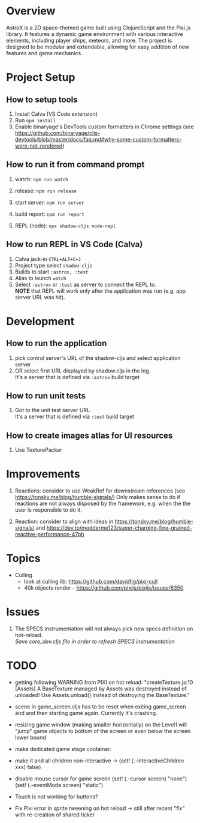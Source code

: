 # Overview

AstroX is a 2D space-themed game built using ClojureScript and the Pixi.js library. It features a dynamic game environment with various interactive elements, including player ships, meteors, and more. The project is designed to be modular and extendable, allowing for easy addition of new features and game mechanics.

# Project Setup

## How to setup tools 
1. Install Calva (VS Code extension)
2. Run `npm install`
3. Enable binaryage's DevTools custom formatters in Chrome settings (see https://github.com/binaryage/cljs-devtools/blob/master/docs/faq.md#why-some-custom-formatters-were-not-rendered)

## How to run it from command prompt
1. watch:         `npm run watch`

2. release:       `npm run release`

4. start server:  `npm run server`

5. build report:  `npm run report`

6. REPL (node):   `npx shadow-cljs node-repl`

## How to run REPL in VS Code (Calva)
1. Calva jack-in `CTRL+ALT+C+J`
2. Project type select `shadow-cljs`
3. Builds to start `:astrox, :test`
4. Alias to launch `watch`
6. Select `:astrox` or `:test` as server to connect the REPL to.  
   **NOTE** that REPL will work only after the application was run (e.g. app server URL was hit).


# Development

## How to run the application
1. pick control server's URL of the shadow-cljs and select application server
2. OR select first URL displayed by shadow.cljs in the log.  
   It's a server that is defined via `:astrox` build target

## How to run unit tests
1. Got to the unit test server URL.  
   It's a server that is defined via `:test` build target

## How to create images atlas for UI resources
1. Use TexturePacker


# Improvements

1. Reactions: consider to use WeakRef for downstream references (see https://tonsky.me/blog/humble-signals/)
Only makes sense to do if reactions are not always disposed by the framework, e.g. when the the user is responsible to do it.

2. Reaction: consider to align with ideas in https://tonsky.me/blog/humble-signals/ and https://dev.to/modderme123/super-charging-fine-grained-reactive-performance-47ph

# Topics

- Culling       
  - look at culling lib: https://github.com/davidfig/pixi-cull
  - 40k objects render - https://github.com/pixijs/pixijs/issues/6350


# Issues

1. The SPECS instrumentation will not always pick new specs definition on hot-reload.  
   _Save core_dev.cljs file in order to refresh SPECS instrumentation_

# TODO

-  getting following WARNING from PIXI on hot reload:
"createTexture.js:10 [Assets] A BaseTexture managed by Assets was destroyed instead of unloaded! Use Assets.unload() instead of destroying the BaseTexture."

- scene in game_screen.cljs has to be reset when exiting game_screen and and then starting game again.
  Currently it's crashing.

- resizing game window (making smaller horizontally) on the Level1 will "jump" game objects to bottom of the screen or even below the screen lower bound

+ make dedicated game stage container:
- make it and all children non-interactive -> (set! (.-interactiveChildren xxx) false)


- disable mouse cursor for game screen
    (set! (.-cursor screen) "none")
    (set! (.-eventMode screen) "static")

- Touch is not working for buttons?

- Fix Pixi error in sprite tweening on hot reload -> still after recent "fix" with re-creation of shared ticker
